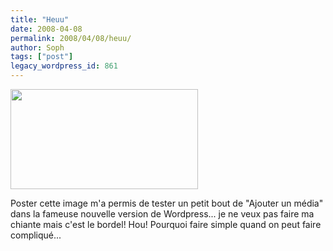 ```yaml
---
title: "Heuu"
date: 2008-04-08
permalink: 2008/04/08/heuu/
author: Soph
tags: ["post"]
legacy_wordpress_id: 861
---
```


[<img class="alignnone size-medium wp-image-862" title="livre" src="https://64k.be/wp-content/uploads/2008/04/image-1-300x160.png" alt="" width="300" height="160" />](https://64k.be/wp-content/uploads/2008/04/image-1.png)

<!-- excerpt -->

Poster cette image m'a permis de tester un petit bout de "Ajouter un média" dans la fameuse nouvelle version de Wordpress... je ne veux pas faire ma chiante mais c'est le bordel! Hou! Pourquoi faire simple quand on peut faire compliqué...
